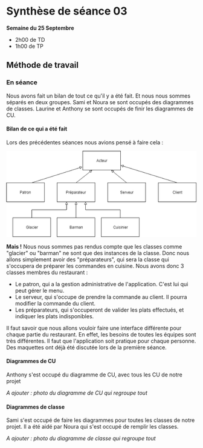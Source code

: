 # Synthèse de séance 03

**Semaine du 25 Septembre**

* 2h00 de TD
* 1h00 de TP

## Méthode de travail

### En séance

Nous avons fait un bilan de tout ce qu'il y a été fait. Et nous nous sommes séparés en deux groupes. Sami et Noura se sont occupés des diagrammes de classes. Laurine et Anthony se sont occupés de finir les diagrammes de CU. 

#### Bilan de ce qui a été fait

Lors des précédentes séances nous avions pensé à faire cela :

![GitHub Logo](/images/Acteurs.png)

**Mais !** Nous nous sommes pas rendus compte que les classes comme "glacier" ou "barman" ne sont que des instances de la classe. Donc nous allons simplement avoir des "préparateurs", qui sera la classe qui s'occupera de préparer les commandes en cuisine. Nous avons donc 3 classes membres du restaurant :

* Le patron, qui a la gestion administrative de l'application. C'est lui qui peut gérer le menu.
* Le serveur, qui s'occupe de prendre la commande au client. Il pourra modifier la commande du client.
* Les préparateurs, qui s'occuperont de valider les plats effectués, et indiquer les plats indisponibles.

Il faut savoir que nous allons vouloir faire une interface différente pour chaque partie du restaurant. En effet, les besoins de toutes les équipes sont très différentes. Il faut que l'application soit pratique pour chaque personne. Des maquettes ont déjà été discutée lors de la première séance. 


#### Diagrammes de CU

Anthony s'est occupé du diagramme de CU, avec tous les CU de notre projet  

*A ajouter : photo du diagramme de CU qui regroupe tout*


#### Diagrammes de classe

Sami s'est occupé de faire les diagrammes pour toutes les classes de notre projet. Il a été aidé par Noura qui s'est occupé de remplir les classes.

*A ajouter : photo du diagramme de classe qui regroupe tout*



